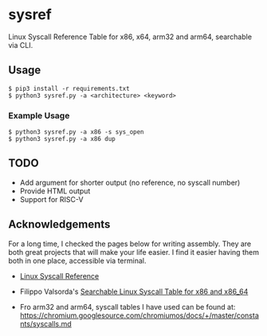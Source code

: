 # sysref
Linux Syscall Reference Table for x86, x64, arm32 and arm64, searchable via CLI.


## Usage
```
$ pip3 install -r requirements.txt
$ python3 sysref.py -a <architecture> <keyword>
```

### Example Usage
```
$ python3 sysref.py -a x86 -s sys_open
$ python3 sysref.py -a x86 dup
```

## TODO
- Add argument for shorter output (no reference, no syscall number)
- Provide HTML output
- Support for RISC-V

## Acknowledgements
For a long time, I checked the pages below for writing assembly. They are both great projects that will make your life
easier. I find it easier having them both in one place, accessible via terminal.
- [Linux Syscall Reference](https://syscalls.kernelgrok.com)
- Filippo Valsorda's [Searchable Linux Syscall Table for x86 and x86_64](https://filippo.io/linux-syscall-table/)

- Fro arm32 and arm64, syscall tables I have used can be found at: https://chromium.googlesource.com/chromiumos/docs/+/master/constants/syscalls.md
